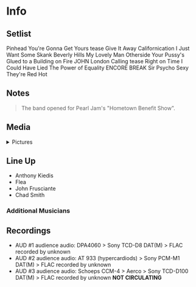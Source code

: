 # Info

## Setlist

Pinhead
You're Gonna Get Yours tease
Give It Away
Californication
I Just Want Some Skank
Beverly Hills
My Lovely Man
Otherside
Your Pussy's Glued to a Building on Fire JOHN
London Calling tease
Right on Time
I Could Have Lied
The Power of Equality
ENCORE BREAK
Sir Psycho Sexy
They're Red Hot

## Notes

> The band opened for Pearl Jam's "Hometown Benefit Show".

## Media 

<details>
  <summary>Pictures</summary>
  <!--<img alt="Setlist" title="Setlist" src="_.jpg" height="200" />
  <img alt="Clipping" title="Clipping" src="_.jpg" height="200" />
  <img alt="Flyer" title="Flyer" src="_.jpg" height="200" />-->
</details>

## Line Up

* Anthony Kiedis
* Flea
* John Frusciante
* Chad Smith

### Additional Musicians

## Recordings

* AUD #1 audience audio: DPA4060 > Sony TCD-D8 DAT(M) > FLAC recorded by unknown 
* AUD #2 audience audio: AT 933 (hypercardiods) > Sony PCM-M1 DAT(M) > FLAC recorded by unknown  
* AUD #3 audience audio: Schoeps CCM-4 > Aerco > Sony TCD-D100 DAT(M) > FLAC recorded by unknown **NOT CIRCULATING**
